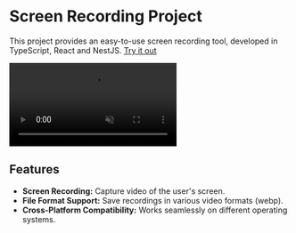 # Screen Recording Project

This project provides an easy-to-use screen recording tool, developed in TypeScript, React and NestJS. [Try it out](https://screen-capture-nine.vercel.app)

<video src='https://github.com/Jes015/Web-Capture/assets/120581623/7f636df7-837a-4a1c-90e4-0e7acc42cdf8' autoplay muted loop></video>

## Features

- **Screen Recording:** Capture video of the user's screen.
- **File Format Support:** Save recordings in various video formats (webp).
- **Cross-Platform Compatibility:** Works seamlessly on different operating systems.

